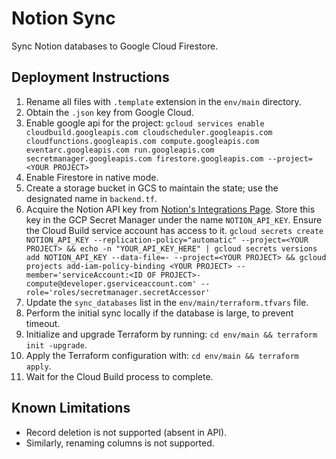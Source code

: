# Notion Sync

Sync Notion databases to Google Cloud Firestore.

## Deployment Instructions

1. Rename all files with `.template` extension in the `env/main` directory.
2. Obtain the `.json` key from Google Cloud.
3. Enable google api for the project: `gcloud services enable cloudbuild.googleapis.com cloudscheduler.googleapis.com cloudfunctions.googleapis.com compute.googleapis.com eventarc.googleapis.com run.googleapis.com secretmanager.googleapis.com firestore.googleapis.com --project=<YOUR PROJECT>` 
4. Enable Firestore in native mode.
5. Create a storage bucket in GCS to maintain the state; use the designated name in `backend.tf`.
6. Acquire the Notion API key from [Notion's Integrations Page](https://www.notion.so/my-integrations). Store this key in the GCP Secret Manager under the name `NOTION_API_KEY`. Ensure the Cloud Build service account has access to it.
`gcloud secrets create NOTION_API_KEY --replication-policy="automatic" --project=<YOUR PROJECT> && echo -n "YOUR_API_KEY_HERE" | gcloud secrets versions add NOTION_API_KEY --data-file=- --project=<YOUR PROJECT> && gcloud projects add-iam-policy-binding <YOUR PROJECT> --member='serviceAccount:<ID OF PROJECT>-compute@developer.gserviceaccount.com' --role='roles/secretmanager.secretAccessor'`
7. Update the `sync_databases` list in the `env/main/terraform.tfvars` file.
8. Perform the initial sync locally if the database is large, to prevent timeout.
9. Initialize and upgrade Terraform by running: `cd env/main && terraform init -upgrade`.
10. Apply the Terraform configuration with: `cd env/main && terraform apply`.
11. Wait for the Cloud Build process to complete.

## Known Limitations

- Record deletion is not supported (absent in API).
- Similarly, renaming columns is not supported.
